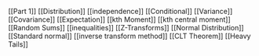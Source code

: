 [[Part 1]]
[[Distribution]]
[[independence]]
[[Conditional]]
[[Variance]]
[[Covariance]]
[[Expectation]]
[[kth Moment]]
[[kth central moment]]
[[Random Sums]]
[[inequalities]]
[[Z-Transforms]]
[[Normal Distribution]]
[[Standard normal]]
[[inverse transform method]]
[[CLT Theorem]]
[[Heavy Tails]]
